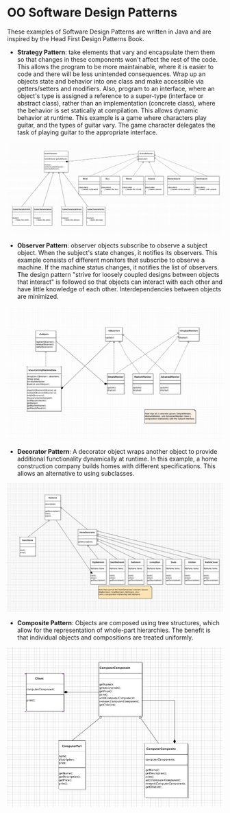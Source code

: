 # OO Software Design Patterns
These examples of Software Design Patterns are written in Java and are inspired by the Head First Design Patterns Book. 

* **Strategy Pattern**: take elements that vary and encapsulate them them so that changes in these components won't affect the rest of the code. This allows the program to be more maintainable, where it is easier to code and there will be less unintended consequences. Wrap up an objects state and behavior into one class and make accessible via getters/setters and modifiers. Also, program to an interface, where an object's type is assigned a reference to a super-type (interface or abstract class), rather than an implementation (concrete class), where the behavior is set statically at compilation. This allows dynamic behavior at runtime. This example is a game where characters play guitar, and the types of guitar vary. The game character delegates the task of playing guitar to the appropriate interface.

![Strategy Pattern UML - Guitar Player Game](docs/Strategy-UML.png) 

* **Observer Pattern**: observer objects subscribe to observe a subject object. When the subject's state changes, it notifies its observers. This example consists of different monitors that subscribe to observe a machine. If the machine status changes, it notifies the list of observers. The design pattern "strive for loosely coupled designs between objects that interact" is followed so that objects can interact with each other and have little knowledge of each other. Interdependencies between objects are minimized.   

![Observer Pattern UML - Machine](docs/Observer-UML.png)

* **Decorator Pattern**: A decorator object wraps another object to provide additional functionality dynamically at runtime. In this example, a home construction company builds homes with different specifications. This allows an alternative to using subclasses. 

![Decorator UML - Home Construction](docs/Decorator-UML.png)

* **Composite Pattern**: Objects are composed using tree structures, which allow for the representation of whole-part hierarchies. The benefit is that individual objects and compositions are treated uniformly. 

![Composite UML - Computer Architecture](docs/Composite-UML.png)

